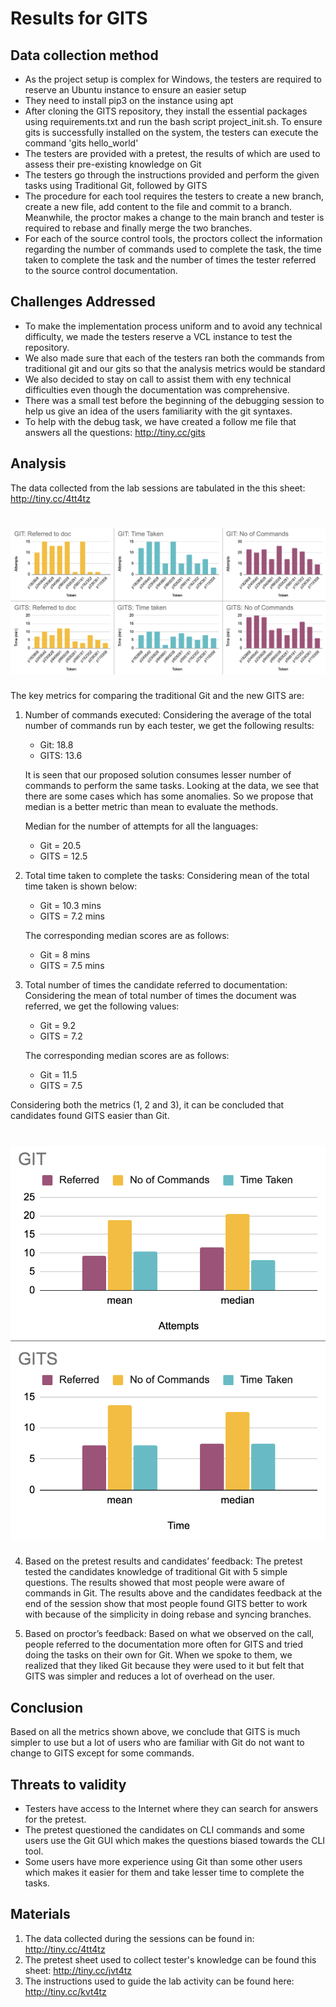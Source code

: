 # Results for GITS
 
## Data collection method

* As the project setup is complex for Windows, the testers are required to reserve an Ubuntu instance to ensure an easier setup
* They need to install pip3 on the instance using apt
* After cloning the GITS repository, they install the essential packages using requirements.txt and run the bash script project_init.sh. To ensure gits is successfully installed on the system, the testers can execute the command 'gits hello_world'
* The testers are provided with a pretest, the results of which are used to assess their pre-existing knowledge on Git
* The testers go through the instructions provided and perform the given tasks using Traditional Git, followed by GITS
* The procedure for each tool requires the testers to create a new branch, create a new file, add content to the file and commit to a branch. Meanwhile, the proctor makes a change to the main branch and tester is required to rebase and finally merge the two branches.
* For each of the source control tools, the proctors collect the information regarding the number of commands used to complete the task, the time taken to complete the task and the number of times the tester referred to the source control documentation. 
 
## Challenges Addressed
* To make the implementation process uniform and to avoid any technical difficulty, we made the testers reserve a VCL instance to test the repository.
* We also made sure that each of the testers ran both the commands from traditional git and our gits so that the analysis metrics would be standard
* We also decided to stay on call to assist them with eny technical difficulties even though the documentation was comprehensive.
* There was a small test before the beginning of the debugging session to help us give an idea of the users familiarity with the git syntaxes. 
* To help with the  debug task, we have created a follow me file that answers all the questions: http://tiny.cc/gits
 
## Analysis
The data collected from the lab sessions are tabulated in the this sheet: http://tiny.cc/4tt4tz

# ![Data](./etc/data.png)
 
The key metrics for comparing the traditional Git and the new GITS are:

1. Number of commands executed: Considering the average of the total number of commands run by each tester, we get the following results:

    * Git: 18.8
    * GITS: 13.6

    It is seen that our proposed solution consumes lesser number of commands to perform the same tasks. Looking at the data, we see that there are some cases which has some anomalies. So we propose that median is a better metric than mean to evaluate the methods.

    Median for the number of attempts for all the languages:

    * Git = 20.5
    * GITS = 12.5
 
2. Total time taken to complete the tasks: Considering mean of the total time taken is shown below:
    * Git = 10.3 mins
    * GITS = 7.2 mins

    The corresponding median scores are as follows:
    * Git = 8 mins
    * GITS = 7.5 mins
  
3. Total number of times the candidate referred to documentation: Considering the mean of total number of times the document was referred, we get the following values:
    * Git = 9.2
    * GITS = 7.2
    
    The corresponding median scores are as follows:
    * Git = 11.5
    * GITS = 7.5

Considering both the metrics (1, 2 and 3), it can be concluded that candidates found GITS easier than Git.

# ![Data](./etc/stats.png)

 
4. Based on the pretest results and candidates’ feedback: The pretest tested the candidates knowledge of traditional Git with 5 simple questions. The results showed that most people were aware of commands in Git. The results above and the candidates feedback at the end of the session show that most people found GITS better to work with because of the simplicity in doing rebase and syncing branches.
 
5. Based on proctor’s feedback: Based on what we observed on the call, people referred to the documentation more often for GITS and tried doing the tasks on their own for Git. When we spoke to them, we realized that they liked Git because they were used to it but felt that GITS was simpler and reduces a lot of overhead on the user.

## Conclusion
Based on all the metrics shown above, we conclude that GITS is much simpler to use but a lot of users who are familiar with Git do not want to change to GITS except for some commands.
 
## Threats to validity
* Testers have access to the Internet where they can search for answers for the pretest.
* The pretest questioned the candidates on CLI commands and some users use the Git GUI which makes the questions biased towards the CLI tool.
* Some users have more experience using Git than some other users which makes it easier for them and take lesser time to complete the tasks.

## Materials 
1. The data collected during the sessions can be found in: http://tiny.cc/4tt4tz
2. The pretest sheet used to collect tester's knowledge can be found this sheet: http://tiny.cc/jvt4tz
3. The instructions used to guide the lab activity can be found here: http://tiny.cc/kvt4tz
